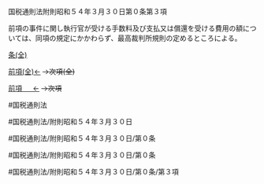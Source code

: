 国税通則法附則昭和５４年３月３０日第０条第３項

前項の事件に関し執行官が受ける手数料及び支払又は償還を受ける費用の額については、同項の規定にかかわらず、最高裁判所規則の定めるところによる。

[条(全)](国税通則法＿＿＿＿附則昭和５４年３月３０日第０条_.md)

[前項(全)←](国税通則法＿＿＿＿附則昭和５４年３月３０日第０条第２項_.md)  ~~→次項(全)~~

[前項 　 ←](国税通則法＿＿＿＿附則昭和５４年３月３０日第０条第２項.md)  ~~→次項~~



#国税通則法

#国税通則法/附則昭和５４年３月３０日

#国税通則法/附則昭和５４年３月３０日/第０条

#国税通則法/附則昭和５４年３月３０日/第０条

#国税通則法/附則昭和５４年３月３０日/第０条/第３項

